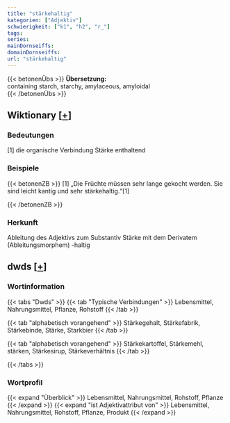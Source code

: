 ```yaml
---
title: "stärkehaltig"
kategorien: ["Adjektiv"]
schwierigkeit: ["k1", "h2", "r_"]
tags:
series:
mainDornseiffs:
domainDornseiffs:
url: "stärkehaltig"
---
```


{{< betonenÜbs >}}
**Übersetzung:**  
containing starch, starchy, amylaceous, amyloidal  
{{< /betonenÜbs >}}

## Wiktionary [[+](https://de.wiktionary.org/wiki/stärkehaltig)]

### Bedeutungen
[1] die organische Verbindung Stärke enthaltend  

### Beispiele
{{< betonenZB >}}
[1] „Die Früchte müssen sehr lange gekocht werden. Sie sind leicht kantig und sehr stärkehaltig.“[1]  

{{< /betonenZB >}}
### Herkunft
Ableitung des Adjektivs zum Substantiv Stärke mit dem Derivatem (Ableitungsmorphem) -haltig  



## dwds [[+](https://www.dwds.de/wb/stärkehaltig)]

### Wortinformation
{{< tabs "Dwds" >}}
{{< tab "Typische Verbindungen" >}}
Lebensmittel, Nahrungsmittel, Pflanze, Rohstoff
{{< /tab >}}

{{< tab "alphabetisch vorangehend" >}}
Stärkegehalt, Stärkefabrik, Stärkebinde, Stärke, Starkbier
{{< /tab >}}

{{< tab "alphabetisch vorangehend" >}}
Stärkekartoffel, Stärkemehl, stärken, Stärkesirup, Stärkeverhältnis
{{< /tab >}}

{{< /tabs >}}

### Wortprofil
{{< expand "Überblick" >}} Lebensmittel, Nahrungsmittel, Rohstoff, Pflanze {{< /expand >}}
{{< expand "ist Adjektivattribut von" >}} Lebensmittel, Nahrungsmittel, Rohstoff, Pflanze, Produkt {{< /expand >}}

